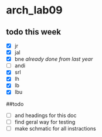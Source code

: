 # arch_lab09


## todo this week
- [x] jr  
- [x] jal 
- [x] bne _already done from last year_
- [ ] andi
- [x] srl
- [x] lh
- [x] lb
- [x] lbu

##todo 

- [ ] and headings for this doc
- [ ] find geral way for testing
- [ ] make schmatic for all instractions
